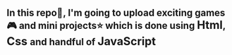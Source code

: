 <h2>
  In this repo📁, I'm going to upload exciting games🎮 and mini projects⭐ which is done using <big>Html</big>, <big>Css </big>and handful of <big>JavaScript</big>
</h2>
